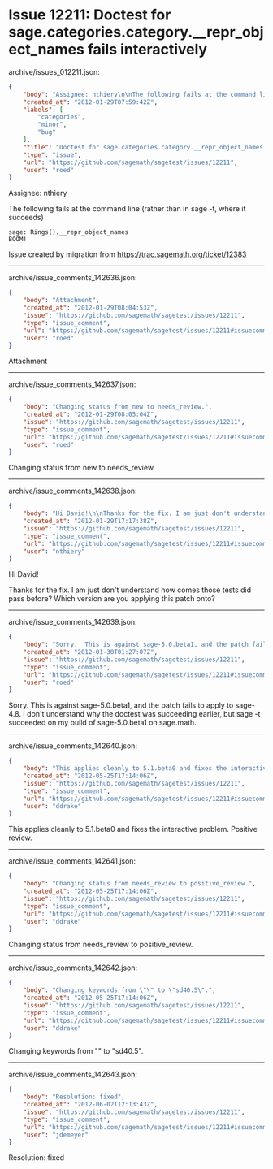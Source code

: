 # Issue 12211: Doctest for sage.categories.category.__repr_object_names fails interactively

archive/issues_012211.json:
```json
{
    "body": "Assignee: nthiery\n\nThe following fails at the command line (rather than in sage -t, where it succeeds)\n\n```\nsage: Rings().__repr_object_names\nBOOM!\n```\n\n\nIssue created by migration from https://trac.sagemath.org/ticket/12383\n\n",
    "created_at": "2012-01-29T07:59:42Z",
    "labels": [
        "categories",
        "minor",
        "bug"
    ],
    "title": "Doctest for sage.categories.category.__repr_object_names fails interactively",
    "type": "issue",
    "url": "https://github.com/sagemath/sagetest/issues/12211",
    "user": "roed"
}
```
Assignee: nthiery

The following fails at the command line (rather than in sage -t, where it succeeds)

```
sage: Rings().__repr_object_names
BOOM!
```


Issue created by migration from https://trac.sagemath.org/ticket/12383





---

archive/issue_comments_142636.json:
```json
{
    "body": "Attachment",
    "created_at": "2012-01-29T08:04:53Z",
    "issue": "https://github.com/sagemath/sagetest/issues/12211",
    "type": "issue_comment",
    "url": "https://github.com/sagemath/sagetest/issues/12211#issuecomment-142636",
    "user": "roed"
}
```

Attachment



---

archive/issue_comments_142637.json:
```json
{
    "body": "Changing status from new to needs_review.",
    "created_at": "2012-01-29T08:05:04Z",
    "issue": "https://github.com/sagemath/sagetest/issues/12211",
    "type": "issue_comment",
    "url": "https://github.com/sagemath/sagetest/issues/12211#issuecomment-142637",
    "user": "roed"
}
```

Changing status from new to needs_review.



---

archive/issue_comments_142638.json:
```json
{
    "body": "Hi David!\n\nThanks for the fix. I am just don't understand how comes those tests did pass before? Which version are you applying this patch onto?",
    "created_at": "2012-01-29T17:17:38Z",
    "issue": "https://github.com/sagemath/sagetest/issues/12211",
    "type": "issue_comment",
    "url": "https://github.com/sagemath/sagetest/issues/12211#issuecomment-142638",
    "user": "nthiery"
}
```

Hi David!

Thanks for the fix. I am just don't understand how comes those tests did pass before? Which version are you applying this patch onto?



---

archive/issue_comments_142639.json:
```json
{
    "body": "Sorry.  This is against sage-5.0.beta1, and the patch fails to apply to sage-4.8.  I don't understand why the doctest was succeeding earlier, but sage -t succeeded on my build of sage-5.0.beta1 on sage.math.",
    "created_at": "2012-01-30T01:27:07Z",
    "issue": "https://github.com/sagemath/sagetest/issues/12211",
    "type": "issue_comment",
    "url": "https://github.com/sagemath/sagetest/issues/12211#issuecomment-142639",
    "user": "roed"
}
```

Sorry.  This is against sage-5.0.beta1, and the patch fails to apply to sage-4.8.  I don't understand why the doctest was succeeding earlier, but sage -t succeeded on my build of sage-5.0.beta1 on sage.math.



---

archive/issue_comments_142640.json:
```json
{
    "body": "This applies cleanly to 5.1.beta0 and fixes the interactive problem. Positive review.",
    "created_at": "2012-05-25T17:14:06Z",
    "issue": "https://github.com/sagemath/sagetest/issues/12211",
    "type": "issue_comment",
    "url": "https://github.com/sagemath/sagetest/issues/12211#issuecomment-142640",
    "user": "ddrake"
}
```

This applies cleanly to 5.1.beta0 and fixes the interactive problem. Positive review.



---

archive/issue_comments_142641.json:
```json
{
    "body": "Changing status from needs_review to positive_review.",
    "created_at": "2012-05-25T17:14:06Z",
    "issue": "https://github.com/sagemath/sagetest/issues/12211",
    "type": "issue_comment",
    "url": "https://github.com/sagemath/sagetest/issues/12211#issuecomment-142641",
    "user": "ddrake"
}
```

Changing status from needs_review to positive_review.



---

archive/issue_comments_142642.json:
```json
{
    "body": "Changing keywords from \"\" to \"sd40.5\".",
    "created_at": "2012-05-25T17:14:06Z",
    "issue": "https://github.com/sagemath/sagetest/issues/12211",
    "type": "issue_comment",
    "url": "https://github.com/sagemath/sagetest/issues/12211#issuecomment-142642",
    "user": "ddrake"
}
```

Changing keywords from "" to "sd40.5".



---

archive/issue_comments_142643.json:
```json
{
    "body": "Resolution: fixed",
    "created_at": "2012-06-02T12:13:43Z",
    "issue": "https://github.com/sagemath/sagetest/issues/12211",
    "type": "issue_comment",
    "url": "https://github.com/sagemath/sagetest/issues/12211#issuecomment-142643",
    "user": "jdemeyer"
}
```

Resolution: fixed
